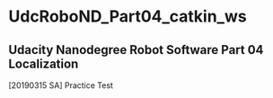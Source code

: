 # UdcRoboND_Part04_catkin_ws
Udacity Nanodegree Robot Software Part 04 Localization
------------------------------------------------------
[20190315 SA] Practice Test
